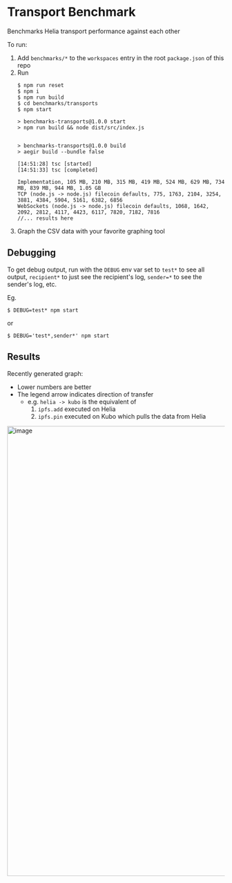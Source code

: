 # Transport Benchmark

Benchmarks Helia transport performance against each other

To run:

1. Add `benchmarks/*` to the `workspaces` entry in the root `package.json` of this repo
2. Run
    ```console
    $ npm run reset
    $ npm i
    $ npm run build
    $ cd benchmarks/transports
    $ npm start

    > benchmarks-transports@1.0.0 start
    > npm run build && node dist/src/index.js


    > benchmarks-transports@1.0.0 build
    > aegir build --bundle false

    [14:51:28] tsc [started]
    [14:51:33] tsc [completed]

    Implementation, 105 MB, 210 MB, 315 MB, 419 MB, 524 MB, 629 MB, 734 MB, 839 MB, 944 MB, 1.05 GB
    TCP (node.js -> node.js) filecoin defaults, 775, 1763, 2104, 3254, 3881, 4384, 5904, 5161, 6382, 6856
    WebSockets (node.js -> node.js) filecoin defaults, 1068, 1642, 2092, 2812, 4117, 4423, 6117, 7820, 7182, 7816
    //... results here
    ```
3. Graph the CSV data with your favorite graphing tool

## Debugging

To get debug output, run with the `DEBUG` env var set to `test*` to see all output, `recipient*` to just see the recipient's log, `sender=*` to see the sender's log, etc.

Eg.

```console
$ DEBUG=test* npm start
```

or

```console
$ DEBUG='test*,sender*' npm start
```

## Results

Recently generated graph:

- Lower numbers are better
- The legend arrow indicates direction of transfer
    - e.g. `helia -> kubo` is the equivalent of
      1. `ipfs.add` executed on Helia
      2. `ipfs.pin` executed on Kubo which pulls the data from Helia

<img width="1042" alt="image" src="https://github.com/ipfs/helia/assets/665810/d0d16ed0-d764-42ee-be73-ac7bbb938103">
